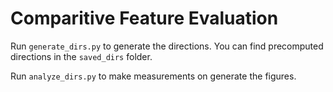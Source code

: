 # Comparitive Feature Evaluation

Run ``generate_dirs.py`` to generate the directions. You can find precomputed directions in the ``saved_dirs`` folder.

Run ``analyze_dirs.py`` to make measurements on generate the figures.
